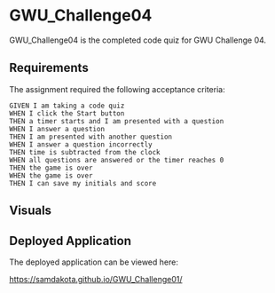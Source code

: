 # GWU_Challenge04

GWU_Challenge04 is the completed code quiz for GWU Challenge 04.

## Requirements
The assignment required the following acceptance criteria:

    GIVEN I am taking a code quiz
    WHEN I click the Start button
    THEN a timer starts and I am presented with a question
    WHEN I answer a question
    THEN I am presented with another question
    WHEN I answer a question incorrectly
    THEN time is subtracted from the clock
    WHEN all questions are answered or the timer reaches 0
    THEN the game is over
    WHEN the game is over
    THEN I can save my initials and score

## Visuals


## Deployed Application
The deployed application can be viewed here:

https://samdakota.github.io/GWU_Challenge01/

